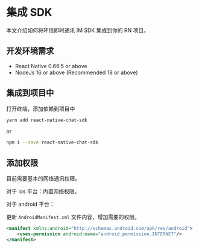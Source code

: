 # 集成 SDK

本文介绍如何将环信即时通讯 IM SDK 集成到你的 RN 项目。

## 开发环境需求

- React Native 0.66.5 or above
- NodeJs 16 or above (Recommended 18 or above)

## 集成到项目中

打开终端，添加依赖到项目中

```sh
yarn add react-native-chat-sdk
```

or

```sh
npm i --save react-native-chat-sdk
```

## 添加权限

目前需要基本的网络通讯权限。

对于 ios 平台：内置网络权限。

对于 android 平台：

更新 `AndroidManifest.xml` 文件内容，增加需要的权限。

```xml
<manifest xmlns:android="http://schemas.android.com/apk/res/android">
    <uses-permission android:name="android.permission.INTERNET"/>
</manifest>
```
